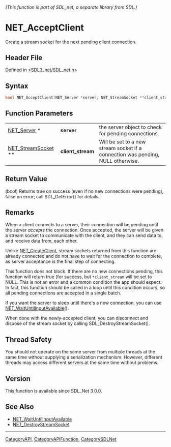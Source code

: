 ###### (This function is part of SDL_net, a separate library from SDL.)
# NET_AcceptClient

Create a stream socket for the next pending client connection.

## Header File

Defined in [<SDL3_net/SDL_net.h>](https://github.com/libsdl-org/SDL_net/blob/main/include/SDL3_net/SDL_net.h)

## Syntax

```c
bool NET_AcceptClient(NET_Server *server, NET_StreamSocket **client_stream);
```

## Function Parameters

|                                         |                   |                                                                                 |
| --------------------------------------- | ----------------- | ------------------------------------------------------------------------------- |
| [NET_Server](NET_Server) *              | **server**        | the server object to check for pending connections.                             |
| [NET_StreamSocket](NET_StreamSocket) ** | **client_stream** | Will be set to a new stream socket if a connection was pending, NULL otherwise. |

## Return Value

(bool) Returns true on success (even if no new connections were pending),
false on error; call SDL_GetError() for details.

## Remarks

When a client connects to a server, their connection will be pending until
the server _accepts_ the connection. Once accepted, the server will be
given a stream socket to communicate with the client, and they can send
data to, and receive data from, each other.

Unlike [NET_CreateClient](NET_CreateClient), stream sockets returned from
this function are already connected and do not have to wait for the
connection to complete, as server acceptance is the final step of
connecting.

This function does not block. If there are no new connections pending, this
function will return true (for success, but `*client_stream` will be set to
NULL. This is not an error and a common condition the app should expect. In
fact, this function should be called in a loop until this condition occurs,
so all pending connections are accepted in a single batch.

If you want the server to sleep until there's a new connection, you can use
[NET_WaitUntilInputAvailable](NET_WaitUntilInputAvailable)().

When done with the newly-accepted client, you can disconnect and dispose of
the stream socket by calling SDL_DestroyStreamSocket().

## Thread Safety

You should not operate on the same server from multiple threads at the same
time without supplying a serialization mechanism. However, different
threads may access different servers at the same time without problems.

## Version

This function is available since SDL_Net 3.0.0.

## See Also

- [NET_WaitUntilInputAvailable](NET_WaitUntilInputAvailable)
- [NET_DestroyStreamSocket](NET_DestroyStreamSocket)

----
[CategoryAPI](CategoryAPI), [CategoryAPIFunction](CategoryAPIFunction), [CategorySDLNet](CategorySDLNet)


